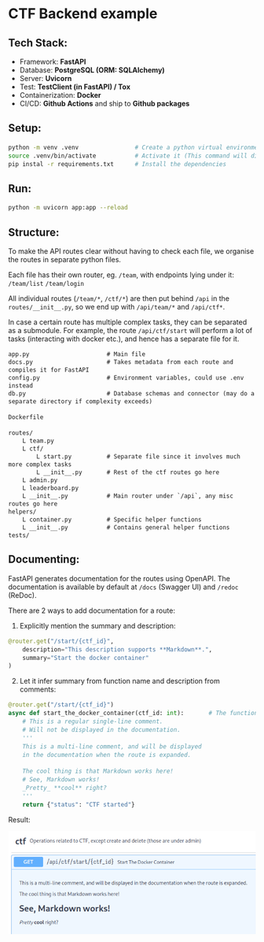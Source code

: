 # CTF Backend example

## Tech Stack:
- Framework: **FastAPI**
- Database: **PostgreSQL (ORM: SQLAlchemy)**
- Server: **Uvicorn**
- Test: **TestClient (in FastAPI) / Tox**
- Containerization: **Docker**
- CI/CD: **Github Actions** and ship to **Github packages**

## Setup:
```sh
python -m venv .venv                # Create a python virtual environment
source .venv/bin/activate           # Activate it (This command will differ for Windows)
pip instal -r requirements.txt      # Install the dependencies
```

## Run:
```sh
python -m uvicorn app:app --reload
```

## Structure:

To make the API routes clear without having to check each file, we organise the routes in separate python files.

Each file has their own router, eg. `/team`, with endpoints lying under it: `/team/list` `/team/login`

All individual routes (`/team/*`, `/ctf/*`) are then put behind `/api` in the `routes/__init__.py`, so we end up with `/api/team/*` and `/api/ctf*`.

In case a certain route has multiple complex tasks, they can be separated as a submodule. For example, the route `/api/ctf/start` will perform a lot of tasks (interacting with docker etc.), and hence has a separate file for it.

```
app.py                      # Main file
docs.py                     # Takes metadata from each route and compiles it for FastAPI
config.py                   # Environment variables, could use .env instead
db.py                       # Database schemas and connector (may do a separate directory if complexity exceeds)

Dockerfile

routes/
    L team.py
    L ctf/
        L start.py          # Separate file since it involves much more complex tasks
        L __init__.py       # Rest of the ctf routes go here
    L admin.py
    L leaderboard.py
    L __init__.py           # Main router under `/api`, any misc routes go here
helpers/
    L container.py          # Specific helper functions
    L __init__.py           # Contains general helper functions
tests/
```

## Documenting:

FastAPI generates documentation for the routes using OpenAPI. The documentation is available by default at `/docs` (Swagger UI) and `/redoc` (ReDoc).

There are 2 ways to add documentation for a route:

1. Explicitly mention the summary and description:
```py
@router.get("/start/{ctf_id}",
    description="This description supports **Markdown**.",
    summary="Start the docker container"
)
```

2. Let it infer summary from function name and description from comments:
```py
@router.get("/start/{ctf_id}")
async def start_the_docker_container(ctf_id: int):       # The function name is inferred for the summary
    # This is a regular single-line comment.
    # Will not be displayed in the documentation.
    '''
    This is a multi-line comment, and will be displayed
    in the documentation when the route is expanded.

    The cool thing is that Markdown works here!
    # See, Markdown works!
    _Pretty_ **cool** right?
    '''
    return {"status": "CTF started"}
```

Result:

![Result](.github/route_docs.png)
